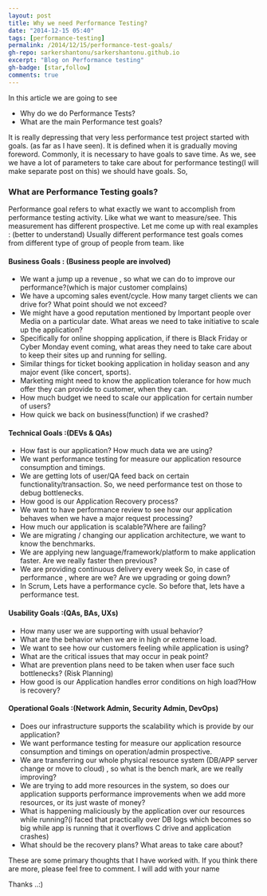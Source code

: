 ```yaml
---
layout: post
title: Why we need Performance Testing? 
date: "2014-12-15 05:40"
tags: [performance-testing]
permalink: /2014/12/15/performance-test-goals/
gh-repo: sarkershantonu/sarkershantonu.github.io
excerpt: "Blog on Performance testing"
gh-badge: [star,follow]
comments: true
---
```

In this article we are going to see 
- Why do we do Performance Tests? 
- What are the main Performance test goals?

It is really depressing that very less performance test project started with goals. (as far as I have seen). It is defined when it is gradually moving foreword. Commonly, it is necessary to have goals to save time. As we, see we have a lot of parameters to take care about for performance testing(I will make separate post on this) we should have goals. So, 

### What are Performance Testing goals? 
Performance goal refers to what exactly we want to accomplish from performance testing activity. Like what we want to measure/see. This measurement has different prospective. Let me come up with real examples : (better to understand)
Usually different performance test goals comes from different type of group of people from team. like 

#### Business Goals : (Business people are involved)
- We want a jump up a revenue , so what we can do to improve our performance?(which is major customer complains)
- We have a upcoming sales event/cycle. How many target clients we can drive for? What point should we not exceed?
- We might have a good reputation mentioned by Important people over Media on a particular date. What areas we need to take initiative to scale up the application?
- Specifically for online shopping application, if there is Black Friday or Cyber Monday event coming,  what areas they need to take care about to keep their sites up and running for selling.
- Similar things for ticket booking application in holiday season and any major event (like concert, sports).
- Marketing might need to know the application tolerance for how much offer they can provide to customer, when they can.
- How much budget we need to scale our application for certain number of users? 
- How quick we back on business(function) if we crashed?
 
 
#### Technical Goals :(DEVs & QAs)
- How fast is our application? How much data we are using?
- We want performance testing for measure our application resource consumption and timings.
- We are getting lots of user/QA feed back on certain functionality/transaction. So, we need performance test on those to debug bottlenecks. 
- How good is our Application Recovery process?
- We want to have performance review to see how our application behaves when we have a major request processing?
- How much our application is scalable?Where are failing?
- We are migrating / changing our application architecture, we want to know the benchmarks.
- We are applying new language/framework/platform to make application faster. Are we really faster then previous?
- We are providing continuous delivery every week So, in case of performance , where are we? Are we upgrading or going down?
- In Scrum, Lets have a performance cycle. So before that, lets have a performance test. 
 
 
#### Usability Goals :(QAs, BAs, UXs)
- How many user we are supporting with usual behavior? 
- What are the behavior when we are in high or extreme load.
- We want to see how our customers feeling while application is using?
- What are the critical issues that may occur in peak point?
- What are prevention plans need to be taken when user face such bottlenecks? (Risk Planning)
- How good is our Application handles error conditions on high load?How is recovery?
 
 
#### Operational Goals :(Network Admin, Security Admin, DevOps)
- Does our infrastructure supports the scalability which is provide by our application?
- We want performance testing for measure our application resource consumption and timings on operation/admin prospective.
- We are transferring our whole physical resource system (DB/APP server change or move to cloud) , so what is the bench mark, are we really improving?
- We are trying to add more resources in the system, so does our application supports performance improvements when we add more resources, or its just waste of money?
- What is happening maliciously by the application over our resources while running?(i faced that practically over DB logs which becomes so big while app is running that it overflows C drive and application crashes)
- What should be the recovery plans? What areas to take care about? 
 
These are some primary thoughts that I have worked with.  If you think there are more, please feel free to comment. I will add with your name
 
Thanks ..:)
 
 